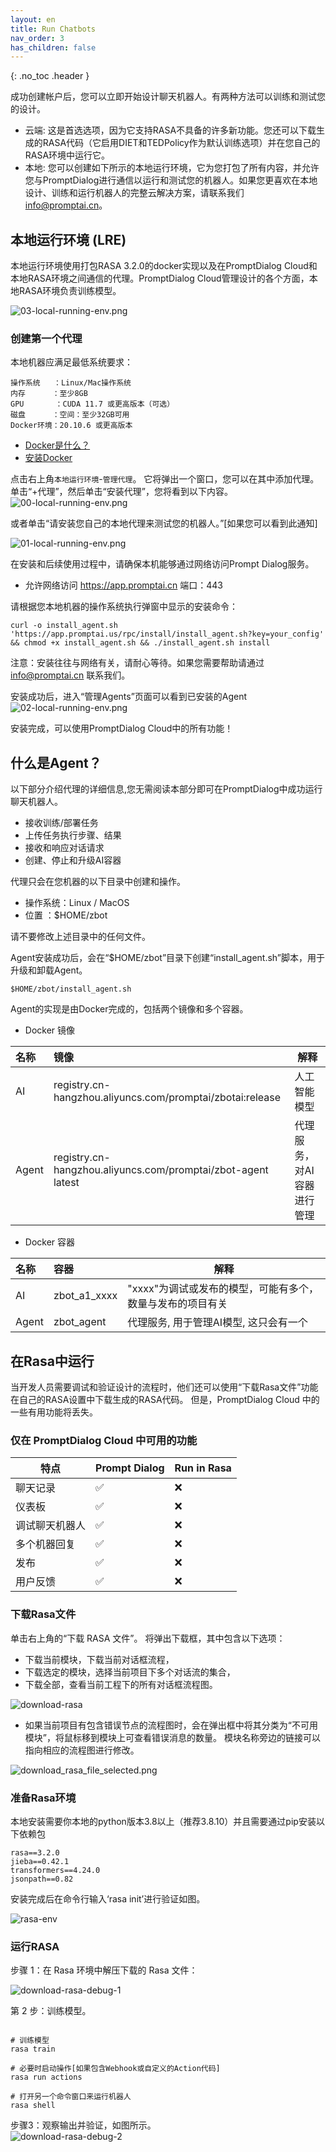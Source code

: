 ```yaml
---
layout: en
title: Run Chatbots
nav_order: 3
has_children: false
---
```

{: .no_toc .header }

成功创建帐户后，您可以立即开始设计聊天机器人。有两种方法可以训练和测试您的设计。

- 云端: 这是首选选项，因为它支持RASA不具备的许多新功能。您还可以下载生成的RASA代码（它启用DIET和TEDPolicy作为默认训练选项）并在您自己的RASA环境中运行它。
- 本地: 您可以创建如下所示的本地运行环境，它为您打包了所有内容，并允许您与PromptDialog进行通信以运行和测试您的机器人。如果您更喜欢在本地设计、训练和运行机器人的完整云解决方案，请联系我们[info@promptai.cn](info@promptai.cn)。

##  本地运行环境 (LRE)
本地运行环境使用打包RASA 3.2.0的docker实现以及在PromptDialog Cloud和本地RASA环境之间通信的代理。PromptDialog Cloud管理设计的各个方面，本地RASA环境负责训练模型。

![03-local-running-env.png](/assets/images/local_running_env/03-local-running-env.png)

### 创建第一个代理
本地机器应满足最低系统要求：
```text
操作系统   ：Linux/Mac操作系统
内存      ：至少8GB
GPU       ：CUDA 11.7 或更高版本（可选）
磁盘      ：空间：至少32GB可用
Docker环境：20.10.6 或更高版本
```
- [Docker是什么？](https://www.docker.com/)
- [安装Docker](https://docs.docker.com/get-docker/)

点击右上角`本地运行环境`-`管理代理`。 它将弹出一个窗口，您可以在其中添加代理。单击“+代理”，然后单击“安装代理”，您将看到以下内容。
![00-local-running-env.png](/assets/images/local_running_env/00-local-running-env.png)

或者单击“请安装您自己的本地代理来测试您的机器人。”[如果您可以看到此通知]

![01-local-running-env.png](/assets/images/run_bots_install_agent_2.jpg)

在安装和后续使用过程中，请确保本机能够通过网络访问Prompt Dialog服务。

- 允许网络访问 https://app.promptai.cn 端口：443

请根据您本地机器的操作系统执行弹窗中显示的安装命令：
```shell
curl -o install_agent.sh 'https://app.promptai.us/rpc/install/install_agent.sh?key=your_config' && chmod +x install_agent.sh && ./install_agent.sh install
```
注意：安装往往与网络有关，请耐心等待。如果您需要帮助请通过 [info@promptai.cn](info@promptai.cn) 联系我们。

安装成功后，进入“管理Agents”页面可以看到已安装的Agent
![02-local-running-env.png](/assets/images/local_running_env/02-local-running-env.png)

安装完成，可以使用PromptDialog Cloud中的所有功能！

## 什么是Agent？
以下部分介绍代理的详细信息,您无需阅读本部分即可在PromptDialog中成功运行聊天机器人。

- 接收训练/部署任务
- 上传任务执行步骤、结果
- 接收和响应对话请求
- 创建、停止和升级AI容器


代理只会在您机器的以下目录中创建和操作。

- 操作系统：Linux / MacOS
- 位置    ：$HOME/zbot

请不要修改上述目录中的任何文件。


Agent安装成功后，会在“$HOME/zbot”目录下创建“install_agent.sh”脚本，用于升级和卸载Agent。
```shell
$HOME/zbot/install_agent.sh
```

Agent的实现是由Docker完成的，包括两个镜像和多个容器。

- Docker 镜像

| 名称  | 镜像                        | 解释                             |
|:------|:-----------------------------|----------------------------------|
|  AI   | registry.cn-hangzhou.aliyuncs.com/promptai/zbotai:release      | 人工智能模型                              |
| Agent | registry.cn-hangzhou.aliyuncs.com/promptai/zbot-agent            latest   | 代理服务，对AI容器进行管理 |


- Docker 容器

| 名称   |     容器     | 解释
|:------|:-------------|---------------------------------------------------|
|  AI   | zbot_a1_xxxx | "xxxx"为调试或发布的模型，可能有多个，数量与发布的项目有关 |
| Agent | zbot_agent   | 代理服务, 用于管理AI模型, 这只会有一个                 |


## 在Rasa中运行

当开发人员需要调试和验证设计的流程时，他们还可以使用“下载Rasa文件”功能在自己的RASA设置中下载生成的RASA代码。 但是，PromptDialog Cloud 中的一些有用功能将丢失。

### 仅在 PromptDialog Cloud 中可用的功能

<!---
| Features                  | Prompt Dialog | Run In Rasa |
|---------------------------|--------------|-------------|
| Attachment bot reply      |         ✅   |       ❌    |
| Chat history              |         ✅   |       ❌    |
| Condition reply           |         ✅   |       ❌    |
| Dashboard                 |         ✅   |       ❌    |        
| Debug chatbot             |         ✅   |       ❌    |
| FAQ:First message to user |         ✅   |       ❌    |
| FAQ:Last message to user  |         ✅   |       ❌    |
| FAQ:Multi bot replies     |         ✅   |       ❌    |
| Image bot reply           |         ✅   |       ❌    |
| Release                   |         ✅   |       ❌    |
| User Feedback             |         ✅   |       ❌    |

--->

| 特点         | Prompt Dialog| Run in Rasa |
|-------------|---------------|------------|
| 聊天记录     |       ✅      |     ❌     |
| 仪表板       |       ✅      |     ❌     |
| 调试聊天机器人|       ✅      |     ❌     |
| 多个机器回复  |       ✅      |     ❌     |
| 发布         |       ✅      |     ❌     |
| 用户反馈     |       ✅      |     ❌     |


### 下载Rasa文件

单击右上角的“下载 RASA 文件”。 将弹出下载框，其中包含以下选项：

* 下载当前模块，下载当前对话框流程，
* 下载选定的模块，选择当前项目下多个对话流的集合，
* 下载全部，查看当前工程下的所有对话框流程图。

![download-rasa](/assets/images/download_rasa_file_current.png)

- 如果当前项目有包含错误节点的流程图时，会在弹出框中将其分类为“不可用模块”，将鼠标移到模块上可查看错误消息的数量。 模块名称旁边的链接可以指向相应的流程图进行修改。

![download_rasa_file_selected.png](/assets/images/download_rasa_file_selected.png)  

### 准备Rasa环境

本地安装需要你本地的python版本3.8以上（推荐3.8.10）并且需要通过pip安装以下依赖包

```text
rasa==3.2.0
jieba==0.42.1
transformers==4.24.0
jsonpath==0.82
```

安装完成后在命令行输入‘rasa init’进行验证如图。

![rasa-env](/assets/images/dev_guide/download-rasa-env.png)

### 运行RASA
步骤 1：在 Rasa 环境中解压下载的 Rasa 文件：

![download-rasa-debug-1](/assets/images/dev_guide/download-rasa-debug-1.jpg)

第 2 步：训练模型。
```shell

# 训练模型
rasa train

# 必要时启动操作[如果包含Webhook或自定义的Action代码]
rasa run actions

# 打开另一个命令窗口来运行机器人
rasa shell
```

步骤3：观察输出并验证，如图所示。   
![download-rasa-debug-2](/assets/images/dev_guide/download-rasa-debug-2.jpg)
